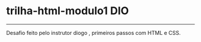 # trilha-html-modulo1 DIO
<hr>
Desafio feito pelo instrutor diogo , primeiros passos com HTML e CSS.
